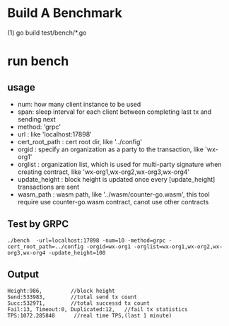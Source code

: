 # Build A Benchmark

(1) go build test/bench/*.go

# run bench

## usage

- num: how many client instance to be used
- span: sleep interval for each client between completing last tx and sending next
- method: 'grpc'
- url : like 'localhost:17898'
- cert_root_path : cert root dir, like '../config'
- orgid : specify an organization as a party to the transaction, like 'wx-org1'
- orglist : organization list, which is used for multi-party signature when creating contract, like 'wx-org1,wx-org2,wx-org3,wx-org4'
- update_height : block height is updated once every [update_height] transactions are sent
- wasm_path : wasm path, like '../wasm/counter-go.wasm', this tool require use counter-go.wasm contract, canot use other contracts

## Test by GRPC
```
./bench  -url=localhost:17898 -num=10 -method=grpc -cert_root_path=../config -orgid=wx-org1 -orglist=wx-org1,wx-org2,wx-org3,wx-org4 -update_height=100
```

## Output
```
Height:986,         //block height
Send:533983,        //total send tx count  
Succ:532971,        //total successd tx count
Fail:13, Timeout:0, Duplicated:12,   //fail tx statistics
TPS:1072.285848      //real time TPS,(last 1 minute)
```

